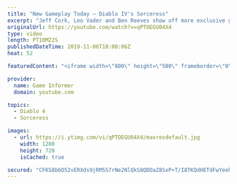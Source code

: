 ```yaml
---
title: "New Gameplay Today – Diablo IV's Sorceress"
excerpt: "Jeff Cork, Leo Vader and Ben Reeves show off more exclusive gameplay of Diablo IV, which can be viewed without commentary at ..."
originalUrl: https://youtube.com/watch?v=qPTOEGU04X4
type: video
length: PT10M22S
publishedDateTime: 2019-11-06T18:00:06Z
heat: 52

featuredContent: "<iframe width=\"800\" height=\"500\" frameborder=\"0\" src=\"https://www.youtube.com/embed/qPTOEGU04X4\" allow=\"accelerometer; autoplay; encrypted-media; gyroscope; picture-in-picture\" allowfullscreen></iframe>"

provider:
  name: Game Informer
  domain: youtube.com

topics:
  - Diablo 4
  - Sorceress

images:
  - url: https://i.ytimg.com/vi/qPTOEGU04X4/maxresdefault.jpg
    width: 1280
    height: 720
    isCached: true

secured: "CFKS8b6O52vERXds9jRM5S7rNe2NlQkS8QDDaZ8SxP+T/I8TKQdHETdFwYeehNFwTmS8MlZNvK87Gxa8mo63tKyoLGvncm0hpiT8DdeR5Yop14eT8qzhrNQBe/pNzxnbNl+PaV3ap1DzfZDA16lZZYE73G5oYByrkxXwuksVI/UAJ+jUfTfMns2AAJ9I1ffIIsMkjGfLQfFR3V9+8zR+eac4F9Meb2rOQ0IG7Q5p0wE/E35rRx3tWrz4aSPnOjmUwrJB89mX+mmKRhB3P8TJycOX7QjTpPnFttyyJxC1edMlsIZIzMsx+ih2Ue+NLvX2o8VUDmVo7+7NbH2saCKVubsxfz22B1wY/ctWQ6L5ph+kGjJC5IeKBonB28gDIOieP7RTXqQdfdbme3yNDP9O74jBif45AGolPL2cGSElkU4nH85AqQa6Q+mizgbO04d4;YLI312bXO+rtYtQp63sTJA=="
---
```


